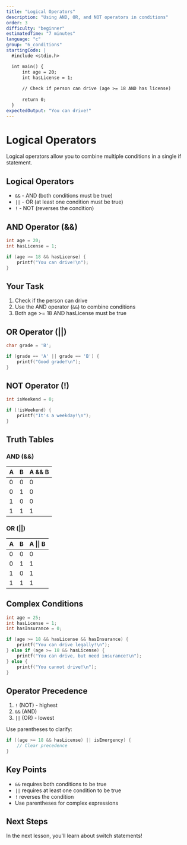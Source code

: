 ```yaml
---
title: "Logical Operators"
description: "Using AND, OR, and NOT operators in conditions"
order: 3
difficulty: "beginner"
estimatedTime: "7 minutes"
language: "c"
group: "6_conditions"
startingCode: |
  #include <stdio.h>

  int main() {
      int age = 20;
      int hasLicense = 1;
      
      // Check if person can drive (age >= 18 AND has license)
      
      return 0;
  }
expectedOutput: "You can drive!"
---
```


# Logical Operators

Logical operators allow you to combine multiple conditions in a single if statement.

## Logical Operators

- `&&` - AND (both conditions must be true)
- `||` - OR (at least one condition must be true)
- `!` - NOT (reverses the condition)

## AND Operator (&&)

```c
int age = 20;
int hasLicense = 1;

if (age >= 18 && hasLicense) {
    printf("You can drive!\n");
}
```

## Your Task

1. Check if the person can drive
2. Use the AND operator (`&&`) to combine conditions
3. Both age >= 18 AND hasLicense must be true

## OR Operator (||)

```c
char grade = 'B';

if (grade == 'A' || grade == 'B') {
    printf("Good grade!\n");
}
```

## NOT Operator (!)

```c
int isWeekend = 0;

if (!isWeekend) {
    printf("It's a weekday!\n");
}
```

## Truth Tables

### AND (&&)

| A   | B   | A && B |
| --- | --- | ------ |
| 0   | 0   | 0      |
| 0   | 1   | 0      |
| 1   | 0   | 0      |
| 1   | 1   | 1      |

### OR (||)

| A   | B   | A \|\| B |
| --- | --- | -------- |
| 0   | 0   | 0        |
| 0   | 1   | 1        |
| 1   | 0   | 1        |
| 1   | 1   | 1        |

## Complex Conditions

```c
int age = 25;
int hasLicense = 1;
int hasInsurance = 0;

if (age >= 18 && hasLicense && hasInsurance) {
    printf("You can drive legally!\n");
} else if (age >= 18 && hasLicense) {
    printf("You can drive, but need insurance!\n");
} else {
    printf("You cannot drive!\n");
}
```

## Operator Precedence

1. `!` (NOT) - highest
2. `&&` (AND)
3. `||` (OR) - lowest

Use parentheses to clarify:

```c
if ((age >= 18 && hasLicense) || isEmergency) {
    // Clear precedence
}
```

## Key Points

- `&&` requires both conditions to be true
- `||` requires at least one condition to be true
- `!` reverses the condition
- Use parentheses for complex expressions

## Next Steps

In the next lesson, you'll learn about switch statements!

